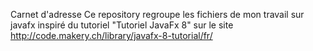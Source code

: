 Carnet d'adresse
Ce repository regroupe les fichiers de mon travail sur javafx inspiré du tutoriel "Tutoriel JavaFx 8" sur le site  http://code.makery.ch/library/javafx-8-tutorial/fr/
